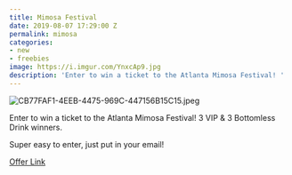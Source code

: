 ```yaml
---
title: Mimosa Festival
date: 2019-08-07 17:29:00 Z
permalink: mimosa
categories:
- new
- freebies
image: https://i.imgur.com/YnxcAp9.jpg
description: 'Enter to win a ticket to the Atlanta Mimosa Festival! '
---
```


![CB77FAF1-4EEB-4475-969C-447156B15C15.jpeg](/uploads/CB77FAF1-4EEB-4475-969C-447156B15C15.jpeg)

Enter to win a ticket to the Atlanta Mimosa Festival! 3 VIP & 3 Bottomless Drink winners.

Super easy to enter, just put in your email!

[Offer Link]( https://woobox.com/cf98bd/lqwq1v)
